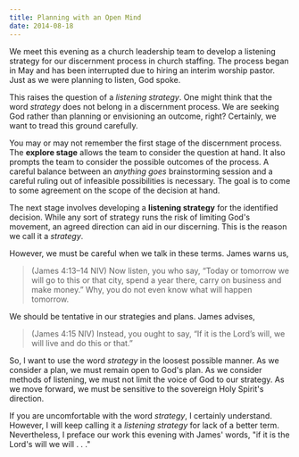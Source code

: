 ```yaml
---
title: Planning with an Open Mind
date: 2014-08-18
---
```

 
We meet this evening as a church leadership team to develop a listening strategy for our discernment process in church staffing. The process began in May and has been interrupted due to hiring an interim worship pastor. Just as we were planning to listen, God spoke. 

This raises the question of a *listening strategy*. One might think that the word *strategy* does not belong in a discernment process. We are seeking God rather than planning or envisioning an outcome, right? Certainly, we want to tread this ground carefully. 

You may or may not remember the first stage of the discernment process. The **explore stage** allows the team to consider the question at hand. It also prompts the team to consider the possible outcomes of the process. A careful balance between an *anything goes* brainstorming session and a careful ruling out of infeasible possibilities is necessary. The goal is to come to some agreement on the scope of the decision at hand.

The next stage involves developing a **listening strategy** for the identified decision. While any sort of strategy runs the risk of limiting God's movement, an agreed direction can aid in our discerning. This is the reason we call it a *strategy*. 

However, we must be careful when we talk in these terms. James warns us,

>(James 4:13–14 NIV) Now listen, you who say, “Today or tomorrow we will go to this or that city, spend a year there, carry on business and make money.” Why, you do not even know what will happen tomorrow.

We should be tentative in our strategies and plans. James advises,

>(James 4:15 NIV) Instead, you ought to say, “If it is the Lord’s will, we will live and do this or that.”

So, I want to use the word *strategy* in the loosest possible manner. As we consider a plan, we must remain open to God's plan. As we consider methods of listening, we must not limit the voice of God to our strategy. As we move forward, we must be sensitive to the sovereign Holy Spirit's direction. 

If you are uncomfortable with the word *strategy*, I certainly understand. However, I will keep calling it a *listening strategy* for lack of a better term. Nevertheless, I preface our work this evening with James' words, "if it is the Lord's will we will . . ."


